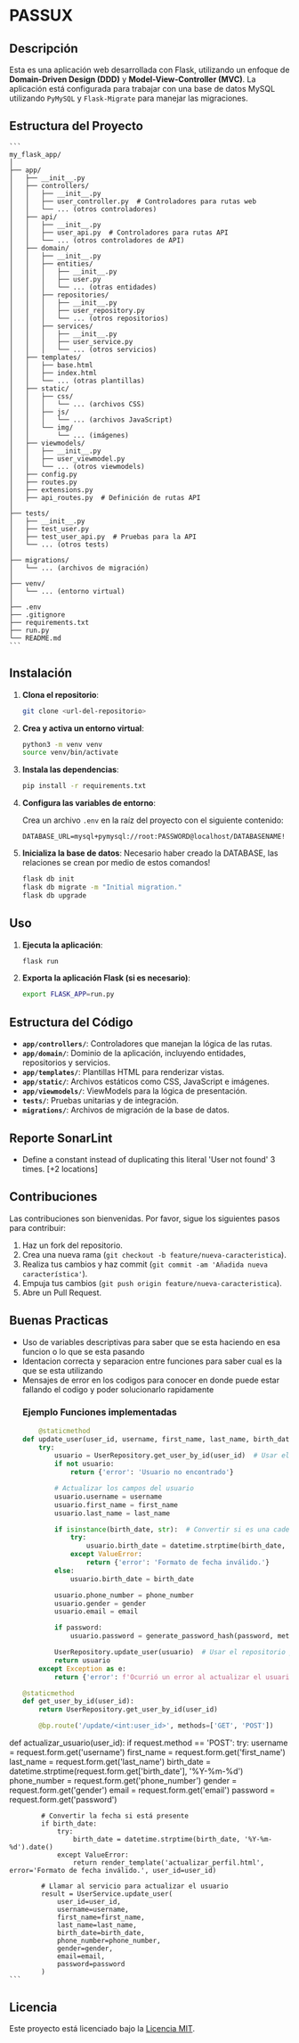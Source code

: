 # PASSUX

## Descripción

Esta es una aplicación web desarrollada con Flask, utilizando un enfoque de **Domain-Driven Design (DDD)** y **Model-View-Controller (MVC)**. La aplicación está configurada para trabajar con una base de datos MySQL utilizando `PyMySQL` y `Flask-Migrate` para manejar las migraciones.

## Estructura del Proyecto
    ```
    my_flask_app/
    │
    ├── app/
    │   ├── __init__.py
    │   ├── controllers/
    │   │   ├── __init__.py
    │   │   ├── user_controller.py  # Controladores para rutas web
    │   │   └── ... (otros controladores)
    │   ├── api/
    │   │   ├── __init__.py
    │   │   ├── user_api.py  # Controladores para rutas API
    │   │   └── ... (otros controladores de API)
    │   ├── domain/
    │   │   ├── __init__.py
    │   │   ├── entities/
    │   │   │   ├── __init__.py
    │   │   │   ├── user.py
    │   │   │   └── ... (otras entidades)
    │   │   ├── repositories/
    │   │   │   ├── __init__.py
    │   │   │   ├── user_repository.py
    │   │   │   └── ... (otros repositorios)
    │   │   ├── services/
    │   │   │   ├── __init__.py
    │   │   │   ├── user_service.py
    │   │   │   └── ... (otros servicios)
    │   ├── templates/
    │   │   ├── base.html
    │   │   ├── index.html
    │   │   └── ... (otras plantillas)
    │   ├── static/
    │   │   ├── css/
    │   │   │   └── ... (archivos CSS)
    │   │   ├── js/
    │   │   │   └── ... (archivos JavaScript)
    │   │   └── img/
    │   │       └── ... (imágenes)
    │   ├── viewmodels/
    │   │   ├── __init__.py
    │   │   ├── user_viewmodel.py
    │   │   └── ... (otros viewmodels)
    │   ├── config.py
    │   ├── routes.py
    │   ├── extensions.py
    │   ├── api_routes.py  # Definición de rutas API
    │
    ├── tests/
    │   ├── __init__.py
    │   ├── test_user.py
    │   ├── test_user_api.py  # Pruebas para la API
    │   └── ... (otros tests)
    │
    ├── migrations/
    │   └── ... (archivos de migración)
    │
    ├── venv/
    │   └── ... (entorno virtual)
    │
    ├── .env
    ├── .gitignore
    ├── requirements.txt
    ├── run.py
    └── README.md
    ```


## Instalación

1. **Clona el repositorio**:

    ```bash
    git clone <url-del-repositorio>
    ```

2. **Crea y activa un entorno virtual**:

    ```bash
    python3 -m venv venv
    source venv/bin/activate
    ```

3. **Instala las dependencias**:

    ```bash
    pip install -r requirements.txt
    ```

4. **Configura las variables de entorno**:

    Crea un archivo `.env` en la raíz del proyecto con el siguiente contenido:

    ```plaintext
    DATABASE_URL=mysql+pymysql://root:PASSWORD@localhost/DATABASENAME!
    ```

5. **Inicializa la base de datos**:
    Necesario haber creado la DATABASE, las relaciones se crean por medio de estos comandos!

    ```bash
    flask db init
    flask db migrate -m "Initial migration."
    flask db upgrade
    ```

## Uso

1. **Ejecuta la aplicación**:

    ```bash
    flask run
    ```

2. **Exporta la aplicación Flask (si es necesario)**:

    ```bash
    export FLASK_APP=run.py
    ```

## Estructura del Código

- **`app/controllers/`**: Controladores que manejan la lógica de las rutas.
- **`app/domain/`**: Dominio de la aplicación, incluyendo entidades, repositorios y servicios.
- **`app/templates/`**: Plantillas HTML para renderizar vistas.
- **`app/static/`**: Archivos estáticos como CSS, JavaScript e imágenes.
- **`app/viewmodels/`**: ViewModels para la lógica de presentación.
- **`tests/`**: Pruebas unitarias y de integración.
- **`migrations/`**: Archivos de migración de la base de datos.


## Reporte SonarLint
- Define a constant instead of duplicating this literal 'User not found' 3 times. [+2 locations]

## Contribuciones

Las contribuciones son bienvenidas. Por favor, sigue los siguientes pasos para contribuir:

1. Haz un fork del repositorio.
2. Crea una nueva rama (`git checkout -b feature/nueva-caracteristica`).
3. Realiza tus cambios y haz commit (`git commit -am 'Añadida nueva característica'`).
4. Empuja tus cambios (`git push origin feature/nueva-caracteristica`).
5. Abre un Pull Request.

## Buenas Practicas 
- Uso de variables descriptivas para saber que se esta haciendo en esa funcion o lo que se esta pasando
- Identacion correcta y separacion entre funciones para saber cual es la que se esta utilizando
- Mensajes de error en los codigos para conocer en donde puede estar fallando el codigo y poder 
  solucionarlo rapidamente 
  ### Ejemplo Funciones implementadas 
    ```python
        @staticmethod
    def update_user(user_id, username, first_name, last_name, birth_date, phone_number, gender, email, password=None):
        try:
            usuario = UserRepository.get_user_by_id(user_id)  # Usar el repositorio para obtener el usuario
            if not usuario:
                return {'error': 'Usuario no encontrado'}

            # Actualizar los campos del usuario
            usuario.username = username
            usuario.first_name = first_name
            usuario.last_name = last_name

            if isinstance(birth_date, str):  # Convertir si es una cadena
                try:
                    usuario.birth_date = datetime.strptime(birth_date, '%Y-%m-%d').date()
                except ValueError:
                    return {'error': 'Formato de fecha inválido.'}
            else:
                usuario.birth_date = birth_date

            usuario.phone_number = phone_number
            usuario.gender = gender
            usuario.email = email

            if password:
                usuario.password = generate_password_hash(password, method='sha256')

            UserRepository.update_user(usuario)  # Usar el repositorio para actualizar el usuario
            return usuario
        except Exception as e:
            return {'error': f'Ocurrió un error al actualizar el usuario: {str(e)}'}

    @staticmethod
    def get_user_by_id(user_id):
        return UserRepository.get_user_by_id(user_id)
    ```
    ```python
        @bp.route('/update/<int:user_id>', methods=['GET', 'POST'])
def actualizar_usuario(user_id):
    if request.method == 'POST':
        try:
            username = request.form.get('username')
            first_name = request.form.get('first_name')
            last_name = request.form.get('last_name')
            birth_date = datetime.strptime(request.form.get['birth_date'], '%Y-%m-%d')
            phone_number = request.form.get('phone_number')
            gender = request.form.get('gender')
            email = request.form.get('email')
            password = request.form.get('password')

            # Convertir la fecha si está presente
            if birth_date:
                try:
                    birth_date = datetime.strptime(birth_date, '%Y-%m-%d').date()
                except ValueError:
                    return render_template('actualizar_perfil.html', error='Formato de fecha inválido.', user_id=user_id)

            # Llamar al servicio para actualizar el usuario
            result = UserService.update_user(
                user_id=user_id,
                username=username,
                first_name=first_name,
                last_name=last_name,
                birth_date=birth_date,
                phone_number=phone_number,
                gender=gender,
                email=email,
                password=password
            )
    ```
## Licencia

Este proyecto está licenciado bajo la [Licencia MIT](LICENSE).